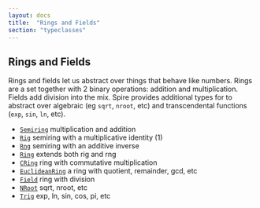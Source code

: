 ```yaml
---
layout: docs
title:  "Rings and Fields"
section: "typeclasses"
---
```


## Rings and Fields

Rings and fields let us abstract over things that behave like numbers. Rings
are a set together with 2 binary operations: addition and multiplication.
Fields add division into the mix. Spire provides additional types for to
abstract over algebraic (eg `sqrt`, `nroot`, etc) and transcendental functions
(`exp`, `sin`, `ln`, etc).

 * [`Semiring`](typeclass/ring.html) multiplication and addition
 * [`Rig`](typeclass/ring.html) semiring with a multiplicative identity (1)
 * [`Rng`](typeclass/ring.html) semiring with an additive inverse
 * [`Ring`](typeclasses/ring.html) extends both rig and rng
 * [`CRing`](typeclasses/ring.html) ring with commutative multiplication
 * [`EuclideanRing`](typeclasses/euclideanring.html) a ring with quotient, remainder, gcd, etc
 * [`Field`](typeclasses/field.html) ring with division
 * [`NRoot`](typeclasses/nroot.html) sqrt, nroot, etc
 * [`Trig`](typeclasses/trig.html) exp, ln, sin, cos, pi, etc
